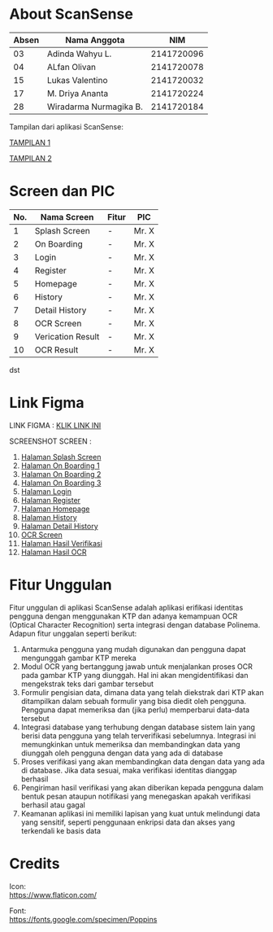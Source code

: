 # About ScanSense
| Absen | Nama Anggota          | NIM <br>
|-------|-----------------------|----------
| 03    | Adinda Wahyu L.       |2141720096 
| 04    | ALfan Olivan          | 2141720078
| 15    | Lukas Valentino       | 2141720032
| 17    | M. Driya Ananta       | 2141720224
| 28    | Wiradarma Nurmagika B.| 2141720184

Tampilan dari aplikasi ScanSense: 

[TAMPILAN 1](https://cdn.discordapp.com/attachments/1125078229133295648/1168127332226183178/gif_1.gif?ex=6550a25a&is=653e2d5a&hm=3b30a65f25fb1368d724b8fd3d3e17b884e3ea8b79598da79ba1c1577a0cb77b)

[TAMPILAN 2](https://cdn.discordapp.com/attachments/1125078229133295648/1168127348915314698/gif_2.gif?ex=6550a25e&is=653e2d5e&hm=3501135968538e181c25b3db267ef3b2bf6997bc8a1e35997a5ed680ad9408ab)

# Screen dan PIC

| No. | Nama Screen       | Fitur | PIC
|-----|-------------------|-------|-------|
| 1  | Splash Screen      | -     | Mr. X |
| 2  | On Boarding        | -     | Mr. X |
| 3  | Login              | -     | Mr. X |
| 4  | Register           | -     | Mr. X |
| 5  | Homepage           | -     | Mr. X |
| 6  | History            | -     | Mr. X |
| 7  | Detail History     | -     | Mr. X |
| 8  | OCR Screen         | -     | Mr. X |
| 9  | Verication Result  | -     | Mr. X |
| 10 | OCR Result         | -     | Mr. X |


dst


# Link Figma 
LINK FIGMA : [KLIK LINK INI](https://www.figma.com/file/vDwGt144Wfs8eLNlxh7b7J/Mockup-OCR-KTP-2?type=design&node-id=0%3A1&mode=design&t=lAtKWJ9brqe514tR-1)

SCREENSHOT SCREEN :
1. [Halaman Splash Screen](https://cdn.discordapp.com/attachments/1125078229133295648/1168131403100213269/WhatsApp_Image_2023-10-29_at_17.16.51.jpeg?ex=6550a625&is=653e3125&hm=65789f8613395470c3ac57df3bac4fceab7a16ae065f09302ce9de2dd8708b3f&)
2. [Halaman On Boarding 1](https://cdn.discordapp.com/attachments/1125078229133295648/1168125388300484749/WhatsApp_Image_2023-10-29_at_15.45.25_1.jpeg?ex=6550a08b&is=653e2b8b&hm=9f0aefc8d7399bbd6c35ca3e532f9bba7cc70585a5e68d1824b5b7d94c66b7f8&)
3. [Halaman On Boarding 2](https://cdn.discordapp.com/attachments/1125078229133295648/1168125388606672956/WhatsApp_Image_2023-10-29_at_15.45.25.jpeg?ex=6550a08b&is=653e2b8b&hm=9059b4a831117ada1a1cd1a41252162ea0862b844dc9afb47109acf9df535fec&)
4. [Halaman On Boarding 3](https://cdn.discordapp.com/attachments/1125078229133295648/1168125387646173285/WhatsApp_Image_2023-10-29_at_15.45.24_2.jpeg?ex=6550a08b&is=653e2b8b&hm=7595e0c8cf26d5867c008f39c18a5732ef73ad4538c4874d49fe6398ec8ea82d&)
5. [Halaman Login](https://cdn.discordapp.com/attachments/1125078229133295648/1168125387272892527/WhatsApp_Image_2023-10-29_at_15.45.24_1.jpeg?ex=6550a08b&is=653e2b8b&hm=0ae4b30fe41fe674dd7474c98a556b16e5807a61320b16f74746da22f9cc30f7&)
6. [Halaman Register](https://cdn.discordapp.com/attachments/1125078229133295648/1168125387981721611/WhatsApp_Image_2023-10-29_at_15.45.24.jpeg?ex=6550a08b&is=653e2b8b&hm=7701e4599f8855b6f9e1cb07c61b7ea5d06d66da274dea646e6d20600bed6518&)
7. [Halaman Homepage](https://cdn.discordapp.com/attachments/1125078229133295648/1168125386664706160/WhatsApp_Image_2023-10-29_at_15.45.23_2.jpeg?ex=6550a08a&is=653e2b8a&hm=d1c277f66eef4ccdde8fd8388dbe7d02cbe4844f6acea0dac79e585d68718883&)
8. [Halaman History](https://cdn.discordapp.com/attachments/1125078229133295648/1168142639204401264/WhatsApp_Image_2023-10-29_at_17.49.07.jpeg?ex=6550b09c&is=653e3b9c&hm=02ccd0b681229bb9f9cc580c2abb7818b905c0c98236be089996ddb6267f1c86&)
9. [Halaman Detail History](https://cdn.discordapp.com/attachments/1125078229133295648/1168130684477526146/WhatsApp_Image_2023-10-29_at_17.09.54.jpeg?ex=6550a579&is=653e3079&hm=6dd51cff9b2816709481f8a2bc7bdf9dea2f65fe0e12358c835c890a32779355&)
10. [OCR Screen](https://cdn.discordapp.com/attachments/1125078229133295648/1168125386962505828/WhatsApp_Image_2023-10-29_at_15.45.23.jpeg?ex=6550a08a&is=653e2b8a&hm=05352876e4c708d84b51fe99b4ec47efa157d260c9a3e10b11e9403422c054b5&)
11. [Halaman Hasil Verifikasi](https://cdn.discordapp.com/attachments/1125078229133295648/1168125389005140090/WhatsApp_Image_2023-10-29_at_15.45.22_1.jpeg?ex=6550a08b&is=653e2b8b&hm=f68c46ee7fa5194b027c834e8c5d669e264f3fe1c439c0a03871a5eb90403f08&)
12. [Halaman Hasil OCR](https://cdn.discordapp.com/attachments/1125078229133295648/1168125389298729020/WhatsApp_Image_2023-10-29_at_15.45.22.jpeg?ex=6550a08b&is=653e2b8b&hm=ae64e4ec44f8ecebdaf68e3c1aec30b3ecef29cffeb3e1f5102994a1092d5458&)


# Fitur Unggulan
Fitur unggulan di aplikasi ScanSense adalah aplikasi erifikasi identitas pengguna dengan menggunakan KTP dan adanya kemampuan OCR (Optical Character Recognition) serta integrasi dengan database Polinema. Adapun fitur unggalan seperti berikut: 
1. Antarmuka pengguna yang mudah digunakan dan pengguna dapat mengunggah gambar KTP mereka
2. Modul OCR yang bertanggung jawab untuk menjalankan proses OCR pada gambar KTP yang diunggah. Hal ini akan mengidentifikasi dan mengekstrak teks dari gambar tersebut
3. Formulir pengisian data, dimana data yang telah diekstrak dari KTP akan ditampilkan dalam sebuah formulir yang bisa diedit oleh pengguna. Pengguna dapat memeriksa dan (jika perlu) memperbarui data-data tersebut
4. Integrasi database yang terhubung dengan database sistem lain yang berisi data pengguna yang telah terverifikasi sebelumnya. Integrasi ini memungkinkan untuk memeriksa dan membandingkan data yang diunggah oleh pengguna dengan data yang ada di database
5. Proses verifikasi yang akan membandingkan data dengan data yang ada di database. Jika data sesuai, maka verifikasi identitas dianggap berhasil
6. Pengiriman hasil verifikasi yang akan diberikan kepada pengguna dalam bentuk pesan ataupun notifikasi yang menegaskan apakah verifikasi berhasil atau gagal
7. Keamanan aplikasi ini memiliki lapisan yang kuat untuk melindungi data yang sensitif, seperti penggunaan enkripsi data dan akses yang terkendali ke basis data


# Credits
Icon:<br>
https://www.flaticon.com/

Font: <br>
https://fonts.google.com/specimen/Poppins
